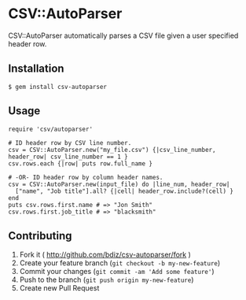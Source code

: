 # CSV::AutoParser

CSV::AutoParser automatically parses a CSV file given a user specified header row.

## Installation

    $ gem install csv-autoparser

## Usage

    require 'csv/autoparser'

    # ID header row by CSV line number.
    csv = CSV::AutoParser.new("my_file.csv") {|csv_line_number, header_row| csv_line_number == 1 }
    csv.rows.each {|row| puts row.full_name }

    # -OR- ID header row by column header names.
    csv = CSV::AutoParser.new(input_file) do |line_num, header_row| 
      ["name", "Job title"].all? {|cell| header_row.include?(cell) } 
    end
    puts csv.rows.first.name # => "Jon Smith"
    csv.rows.first.job_title # => "blacksmith"

## Contributing

1. Fork it ( http://github.com/bdiz/csv-autoparser/fork )
2. Create your feature branch (`git checkout -b my-new-feature`)
3. Commit your changes (`git commit -am 'Add some feature'`)
4. Push to the branch (`git push origin my-new-feature`)
5. Create new Pull Request
